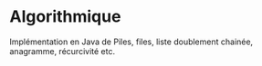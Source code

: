 # Algorithmique
Implémentation en Java de Piles, files, liste doublement chainée, anagramme, récurcivité etc.
